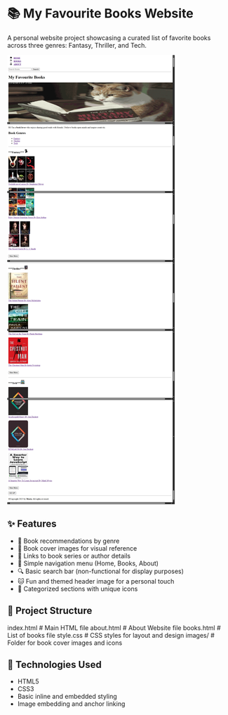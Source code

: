 # 📚 My Favourite Books Website

A personal website project showcasing a curated list of favorite books across three genres: Fantasy, Thriller, and Tech.

![Screenshot](screenshot.png)

## ✨ Features

- 📖 Book recommendations by genre
- 📸 Book cover images for visual reference
- 📌 Links to book series or author details
- 🧭 Simple navigation menu (Home, Books, About)
- 🔍 Basic search bar (non-functional for display purposes)
- 🐱 Fun and themed header image for a personal touch
- 🧵 Categorized sections with unique icons

## 📂 Project Structure
index.html # Main HTML file
about.html # About Website file
books.html # List of books file
style.css # CSS styles for layout and design
images/ # Folder for book cover images and icons

## 🧠 Technologies Used

- HTML5
- CSS3
- Basic inline and embedded styling
- Image embedding and anchor linking
